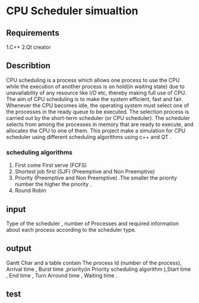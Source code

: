 # CPU Scheduler simualtion

## Requirements 
1.C++ 
2.Qt creator 

## Describtion 
CPU scheduling is a process which allows one process to use the CPU while the execution of another process is on hold(in waiting state) due to unavailability of any resource like I/O etc, thereby making full use of CPU. The aim of CPU scheduling is to make the system efficient, fast and fair.  Whenever the CPU becomes idle, the operating system must select one of the processes in the ready queue to be executed. The selection process is carried out by the short-term scheduler (or CPU scheduler). The scheduler selects from among the processes in memory that are ready to execute, and allocates the CPU to one of them. This project make a simulation for CPU scheduler using different scheduling algorithms using c++ and QT . 

### scheduling algorithms 
1. First come First serve (FCFS)
2. Shortest job first (SJF) (Preemptive and Non Preemptive)
3. Priority (Preemptive and Non Preemptive) .The smaller the priority number the
higher the priority .
4. Round Robin

## input 
Type of the scheduler , number of Processes and required information about each process
according to the scheduler type.

## output 
Gantt Char and a table contain The process Id (number of the process), Arrival time ,  Burst time ,priority(in Priority scheduling algorithm ),Start time , End time , Turn Arround time , Waiting time .

## test 
